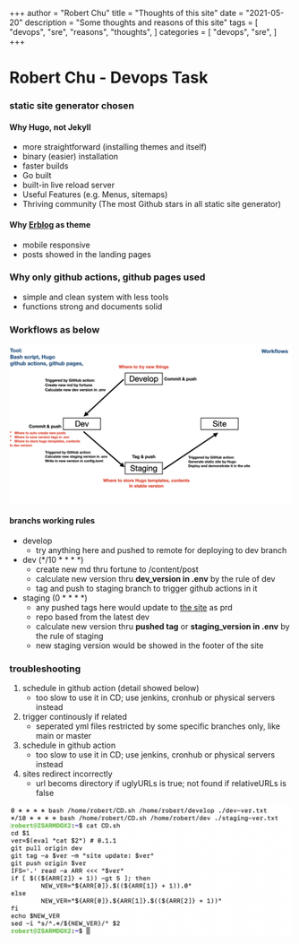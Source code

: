 +++
author = "Robert Chu"
title = "Thoughts of this site"
date = "2021-05-20"
description = "Some thoughts and reasons of this site"
tags = [
    "devops",
    "sre",
    "reasons",
    "thoughts",
]
categories = [
    "devops",
    "sre",
]
+++

# Robert Chu - Devops Task
### static site generator chosen
#### Why Hugo, not Jekyll
- more straightforward (installing themes and itself)
- binary (easier) installation
- faster builds
- Go built
- built-in live reload server
- Useful Features (e.g. Menus, sitemaps)
- Thriving community (The most Github stars in all static site generator)

#### Why [Erblog](https://themes.gohugo.io/erblog/) as theme
- mobile responsive
- posts showed in the landing pages

### Why only github actions, github pages used
- simple and clean system with less tools
- functions strong and documents solid

### Workflows as below
![](./workflows.jpeg)

#### branchs working rules
- develop
    - try anything here and pushed to remote for deploying to dev branch
- dev (*/10 * * * *)
    - create new md thru fortune to /content/post
    - calculate new version thru **dev_version in .env** by the rule of dev
    - tag and push to staging branch to trigger github actions in it
- staging (0 * * * *)
    - any pushed tags here would update to [the site](https://robertchu1205.github.io/) as prd
    - repo based from the latest dev
    - calculate new version thru **pushed tag** or **staging_version in .env** by the rule of staging
    - new staging version would be showed in the footer of the site

### troubleshooting
1. schedule in github action (detail showed below)
    - too slow to use it in CD; use jenkins, cronhub or physical servers instead
1. trigger continously if related
    - seperated yml files restricted by some specific branches only, like main or master
1. schedule in github action
    - too slow to use it in CD; use jenkins, cronhub or physical servers instead
1. sites redirect incorrectly
    - url becoms directory if uglyURLs is true; not found if relativeURLs is false

![](./server-cd.png)